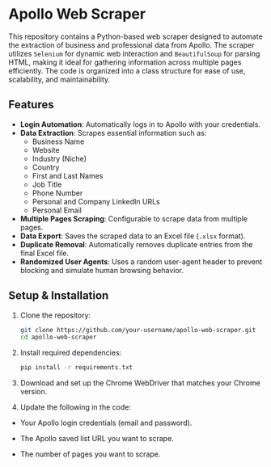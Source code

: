 # Apollo Web Scraper

This repository contains a Python-based web scraper designed to automate the extraction of business and professional data from Apollo. The scraper utilizes `Selenium` for dynamic web interaction and `BeautifulSoup` for parsing HTML, making it ideal for gathering information across multiple pages efficiently. The code is organized into a class structure for ease of use, scalability, and maintainability.

## Features

- **Login Automation**: Automatically logs in to Apollo with your credentials.
- **Data Extraction**: Scrapes essential information such as:
  - Business Name
  - Website
  - Industry (Niche)
  - Country
  - First and Last Names
  - Job Title
  - Phone Number
  - Personal and Company LinkedIn URLs
  - Personal Email
- **Multiple Pages Scraping**: Configurable to scrape data from multiple pages.
- **Data Export**: Saves the scraped data to an Excel file (`.xlsx` format).
- **Duplicate Removal**: Automatically removes duplicate entries from the final Excel file.
- **Randomized User Agents**: Uses a random user-agent header to prevent blocking and simulate human browsing behavior.

## Setup & Installation

1. Clone the repository:
   ```bash
   git clone https://github.com/your-username/apollo-web-scraper.git
   cd apollo-web-scraper
   ```

2. Install required dependencies:
   ```bash
   pip install -r requirements.txt
   ```

3. Download and set up the Chrome WebDriver that matches your Chrome version.

4. Update the following in the code:

- Your Apollo login credentials (email and password).
  
- The Apollo saved list URL you want to scrape.

- The number of pages you want to scrape.
